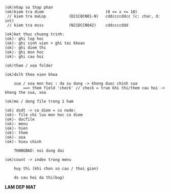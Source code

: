     (ok)nhap so thap phan 
    (ok)kiem tra diem                           (0 <= x <= 10)
     // kiem tra maLop          (D21CQCN01-N)   cddccccddcc (c: char, d: int)
     // kiem tra mssv           (N21DCCN042)    cddccccddd
        
    (ok)ket thuc chuong trinh:
    (ok)- ghi lop hoc
    (ok)- ghi sinh vien + ghi tai khoan
    (ok)- ghi diem thi
    (ok)- ghi mon hoc
    (ok)- ghi cau hoi

    (ok)them / xoa folder

    (ok)dslh theo nien khoa

        sua / xoa mon hoc : da su dung -> khong duoc chinh sua
            ==> them field 'check' // check = true khi thi/them cau hoi -> khong the sua, xoa

    (ok)mo / dong file trong 1 ham

    (ok) dsdt -> co diem = co node:
    (ok)- file chi luu mon hoc co diem
    (ok)- docfile
    (ok)- menu
    (ok)- hien
    (ok)- them
    (ok)- xoa
    (ok)- hieu chinh

        THONGBAO: noi dung dai

    (ok)count -> index trong menu 

        huy thi (khi chon so cau / thoi gian)

        ds cau hoi da thi(bug)

**LAM DEP MAT**
